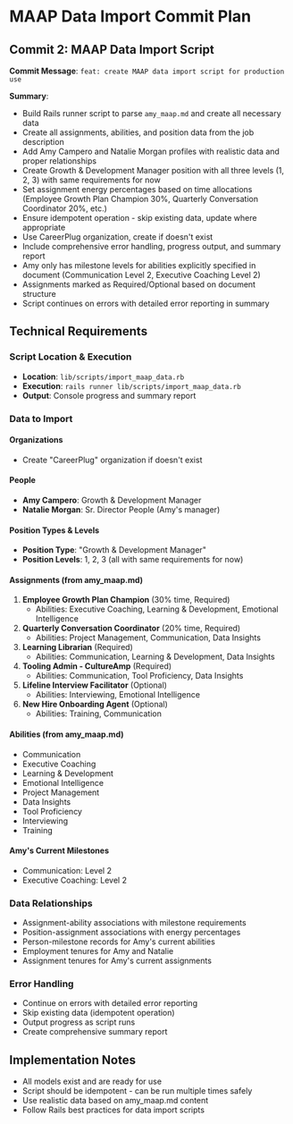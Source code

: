 # MAAP Data Import Commit Plan

## Commit 2: MAAP Data Import Script

**Commit Message**: `feat: create MAAP data import script for production use`

**Summary**: 
- Build Rails runner script to parse `amy_maap.md` and create all necessary data
- Create all assignments, abilities, and position data from the job description
- Add Amy Campero and Natalie Morgan profiles with realistic data and proper relationships
- Create Growth & Development Manager position with all three levels (1, 2, 3) with same requirements for now
- Set assignment energy percentages based on time allocations (Employee Growth Plan Champion 30%, Quarterly Conversation Coordinator 20%, etc.)
- Ensure idempotent operation - skip existing data, update where appropriate
- Use CareerPlug organization, create if doesn't exist
- Include comprehensive error handling, progress output, and summary report
- Amy only has milestone levels for abilities explicitly specified in document (Communication Level 2, Executive Coaching Level 2)
- Assignments marked as Required/Optional based on document structure
- Script continues on errors with detailed error reporting in summary

## Technical Requirements

### Script Location & Execution
- **Location**: `lib/scripts/import_maap_data.rb`
- **Execution**: `rails runner lib/scripts/import_maap_data.rb`
- **Output**: Console progress and summary report

### Data to Import

#### Organizations
- Create "CareerPlug" organization if doesn't exist

#### People
- **Amy Campero**: Growth & Development Manager
- **Natalie Morgan**: Sr. Director People (Amy's manager)

#### Position Types & Levels
- **Position Type**: "Growth & Development Manager"
- **Position Levels**: 1, 2, 3 (all with same requirements for now)

#### Assignments (from amy_maap.md)
1. **Employee Growth Plan Champion** (30% time, Required)
   - Abilities: Executive Coaching, Learning & Development, Emotional Intelligence
2. **Quarterly Conversation Coordinator** (20% time, Required)
   - Abilities: Project Management, Communication, Data Insights
3. **Learning Librarian** (Required)
   - Abilities: Communication, Learning & Development, Data Insights
4. **Tooling Admin - CultureAmp** (Required)
   - Abilities: Communication, Tool Proficiency, Data Insights
5. **Lifeline Interview Facilitator** (Optional)
   - Abilities: Interviewing, Emotional Intelligence
6. **New Hire Onboarding Agent** (Optional)
   - Abilities: Training, Communication

#### Abilities (from amy_maap.md)
- Communication
- Executive Coaching
- Learning & Development
- Emotional Intelligence
- Project Management
- Data Insights
- Tool Proficiency
- Interviewing
- Training

#### Amy's Current Milestones
- Communication: Level 2
- Executive Coaching: Level 2

### Data Relationships
- Assignment-ability associations with milestone requirements
- Position-assignment associations with energy percentages
- Person-milestone records for Amy's current abilities
- Employment tenures for Amy and Natalie
- Assignment tenures for Amy's current assignments

### Error Handling
- Continue on errors with detailed error reporting
- Skip existing data (idempotent operation)
- Output progress as script runs
- Create comprehensive summary report

## Implementation Notes
- All models exist and are ready for use
- Script should be idempotent - can be run multiple times safely
- Use realistic data based on amy_maap.md content
- Follow Rails best practices for data import scripts
